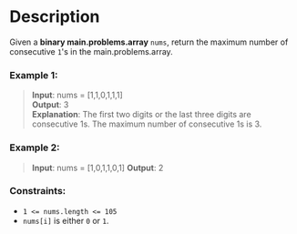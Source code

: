 # Description
Given a **binary main.problems.array** `nums`, return the maximum number of consecutive `1`'s in the main.problems.array.

### **Example 1:**

>**Input**: nums = [1,1,0,1,1,1]  
**Output**: 3   
**Explanation**: The first two digits or the last three digits are consecutive 1s. The maximum number of consecutive 1s is 3.  

### Example 2:

>**Input**: nums = [1,0,1,1,0,1]
**Output**: 2

### Constraints:

* `1 <= nums.length <= 105`
* `nums[i]` is either `0` or `1`.